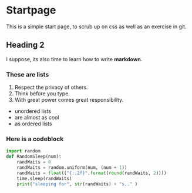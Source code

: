 # Startpage

This is a simple start page, to scrub up on css as well as an exercise in git.

## Heading 2

I suppose, its also time to learn how to write **markdown**.


### These are lists

  1. Respect the privacy of others.
  2. Think before you type.
  3. With great power comes great responsibility.
  
  * unordered lists
  * are almost as cool
  * as ordered lists

### Here is a codeblock

~~~python
import random
def RandomSleep(num):
    randWaits = 0
    randWaits = random.uniform(num, (num + 1))
    randWaits = float(("{:.2f}".format(round(randWaits, 2))))
    time.sleep(randWaits)
    print("sleeping for", str(randWaits) + "s.." )
~~~
